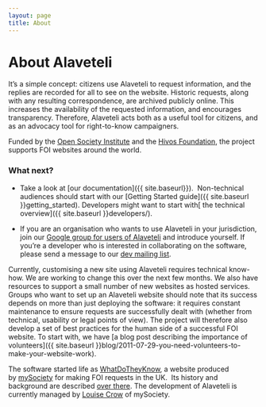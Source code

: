 ```yaml
---
layout: page
title: About
---
```

About Alaveteli
====================

It’s a simple concept: citizens use Alaveteli to request information, and the replies are recorded for all to see on the website. Historic requests, along with any resulting correspondence, are archived publicly online. This increases the availability of the requested information, and encourages transparency. Therefore, Alaveteli acts both as a useful tool for citizens, and as an advocacy tool for right-to-know campaigners.

Funded by the [Open Society Institute](http://soros.org/) and the [Hivos Foundation](http://www.hivos.nl/), the project supports FOI websites around the world.

### What next?
*   Take a look at [our documentation]({{ site.baseurl}}). &nbsp;Non-technical audiences should start with our [Getting Started guide]({{ site.baseurl }}getting_started). Developers might want to start with[ the technical overview]({{ site.baseurl }}developers/).

*   If you are an organisation who wants to use Alaveteli in your jurisdiction, join our [Google group for users of Alaveteli](http://groups.google.com/group/alaveteli-users) and introduce yourself. If you’re a developer who is interested in collaborating on the software, please send a message to our [dev mailing list](https://groups.google.com/group/alaveteli-dev).

Currently, customising a new site using Alaveteli requires technical know-how. We are working to change this over the next few months. We also have resources to support a small number of new websites as hosted services.  Groups who want to set up an Alaveteli website should note that its success depends on more than just deploying the software: it requires constant maintenance to ensure requests are successfully dealt with (whether from technical, usability or legal points of view).  The project will therefore also develop a set of best practices for the human side of a successful FOI website. To start with, we have [a blog post describing the importance of volunteers]({{ site.baseurl }}blog/2011-07-29-you-need-volunteers-to-make-your-website-work).

The software started life as&nbsp;[WhatDoTheyKnow](http://www.whatdotheyknow.com), a website produced by&nbsp;[mySociety](http://mysociety.org/) for making FOI requests in the UK. &nbsp;Its history and background are described&nbsp;[over there](http://www.whatdotheyknow.com/help/credits).&nbsp;The development of Alaveteli is currently managed by [Louise Crow](http://twitter.com/crowbot) of mySociety.  &nbsp;
